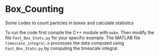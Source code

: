 # Box_Counting
Some codes to count particles in boxes and calculate statisitcs 

To run the code first compile the C++ module with `make`. Then modify the file `Fast_Box_Stats.py` for your specific example.
The MATLAB file `timescale_integral.m` processes the data computed using `Fast_Box_Stats.py` by computing the timescale integral. 
